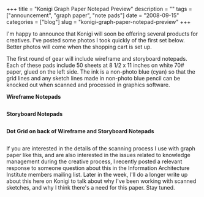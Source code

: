 +++
title = "Konigi Graph Paper Notepad Preview"
description = ""
tags = ["announcement", "graph paper", "note pads"]
date = "2008-09-15"
categories = ["blog"]
slug = "konigi-graph-paper-notepad-preview"
+++



<p>I'm happy to announce that Konigi will soon be offering several products for creatives. I've posted some photos I took quickly of the first set below. Better photos will come when the shopping cart is set up.</p>
<p>The first round of gear will include wireframe and storyboard notepads. Each of these pads include 50 sheets at 8 1/2 x 11 inches on white 70# paper, glued on the left side. The ink is a non-photo blue (cyan) so that the grid lines and any sketch lines made in non-photo blue pencil can be knocked out when scanned and processed in graphics software. </p>
<p><strong>Wireframe Notepads</strong></p>
<div class="notebook-screenshot"><img src="//konigi.com/media/tools/notepads/wireframe-notepad-corner.jpg" alt="" /></div>
<div class="notebook-screenshot"><img src="//konigi.com/media/tools/notepads/wireframe-notepad.jpg" alt="" class="photo" /></div>
<p><strong>Storyboard Notepads</strong></p>
<div class="notebook-screenshot"><img src="//konigi.com/media/tools/notepads/storyboard-notepad-corner.jpg" alt="" class="photo" /></div>
<div class="notebook-screenshot"><img src="//konigi.com/media/tools/notepads/storyboard-notepad.jpg" alt="" class="photo" /></div>
<p><strong>Dot Grid on back of Wireframe and Storyboard Notepads</strong></p>
<div class="notebook-screenshot"><img src="//konigi.com/media/tools/notepads/dot-grid.jpg" alt="" /></div>
<p>If you are interested in the details of the scanning process I use with graph paper like this, and are also interested in the issues related to knowledge management during the creative process, I recently posted a relevant response to someone question about this in the Information Architecture Institute members mailing list. Later in the week, I'll do a longer write up about this here on Konigi to talk about why I've been working with scanned sketches, and why I think there's a need for this paper. Stay tuned.</p>
    
  
